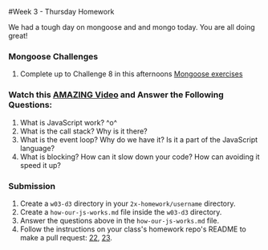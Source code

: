 #Week 3 - Thursday Homework

We had a tough day on mongoose and and mongo today. You are all doing great! 

### Mongoose Challenges
1. Complete up to Challenge 8 in this afternoons <a href="https://github.com/sf-wdi-22-23/modules/blob/master/w03-intro-backend-with-express/d4-dusk-mongoose/exercises.md">Mongoose exercises</a>

### Watch this [AMAZING Video](https://www.youtube.com/watch?v=8aGhZQkoFbQ) and Answer the Following Questions:
1. What is JavaScript work? ^o^
1. What is the call stack? Why is it there?
1. What is the event loop? Why do we have it? Is it a part of the JavaScript language?
1. What is blocking? How can it slow down your code? How can avoiding it speed it up?

### Submission

1. Create a `w03-d3` directory in your `2x-homework/username` directory.  
1. Create a `how-our-js-works.md` file inside the `w03-d3` directory.
1. Answer the questions above in the `how-our-js-works.md` file.  
1. Follow the instructions on your class's homework repo's README to make a pull request: <a href="https://github.com/sf-wdi-22-23/22-homework/blob/master/README.md" target="_blank">22</a>, <a href="https://github.com/sf-wdi-22-23/23-homework/blob/master/README.md" target="_blank">23</a>.
